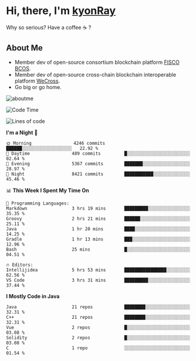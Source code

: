 # Hi, there, I'm [kyonRay](https://kyonRay.github.io)

Why so serious? Have a coffee ☕️ ?

## About Me

- Member dev of open-source consortium blockchain platform [FISCO BCOS](https://github.com/FISCO-BCOS).
- Member dev of open-source cross-chain blockchain interoperable platform [WeCross](https://github.com/WeBankBlockchain/WeCross).
- Go big or go home.

![aboutme](https://github-readme-stats.vercel.app/api?username=kyonRay&count_private=true&show_icons=true)

<!-- ![top-langs](https://github-readme-stats.vercel.app/api/top-langs/?username=kyonRay&layout=compact&hide=shell,html) -->

<!--START_SECTION:waka-->
![Code Time](http://img.shields.io/badge/Code%20Time-289%20hrs%2027%20mins-blue)

![Lines of code](https://img.shields.io/badge/From%20Hello%20World%20I%27ve%20Written-13.6%20million%20lines%20of%20code-blue)

**I'm a Night 🦉** 

```text
🌞 Morning                4246 commits        ██████░░░░░░░░░░░░░░░░░░░   22.92 % 
🌆 Daytime                489 commits         █░░░░░░░░░░░░░░░░░░░░░░░░   02.64 % 
🌃 Evening                5367 commits        ███████░░░░░░░░░░░░░░░░░░   28.97 % 
🌙 Night                  8421 commits        ███████████░░░░░░░░░░░░░░   45.46 % 
```


📊 **This Week I Spent My Time On** 

```text
💬 Programming Languages: 
Markdown                 3 hrs 19 mins       █████████░░░░░░░░░░░░░░░░   35.35 % 
Groovy                   2 hrs 21 mins       ██████░░░░░░░░░░░░░░░░░░░   25.11 % 
Java                     1 hr 20 mins        ████░░░░░░░░░░░░░░░░░░░░░   14.25 % 
Gradle                   1 hr 13 mins        ███░░░░░░░░░░░░░░░░░░░░░░   12.96 % 
Bash                     25 mins             █░░░░░░░░░░░░░░░░░░░░░░░░   04.51 % 

🔥 Editors: 
Intellijidea             5 hrs 53 mins       ████████████████░░░░░░░░░   62.56 % 
VS Code                  3 hrs 31 mins       █████████░░░░░░░░░░░░░░░░   37.44 % 
```

**I Mostly Code in Java** 

```text
Java                     21 repos            ████████░░░░░░░░░░░░░░░░░   32.31 % 
C++                      21 repos            ████████░░░░░░░░░░░░░░░░░   32.31 % 
Vue                      2 repos             █░░░░░░░░░░░░░░░░░░░░░░░░   03.08 % 
Solidity                 2 repos             █░░░░░░░░░░░░░░░░░░░░░░░░   03.08 % 
C                        1 repo              ░░░░░░░░░░░░░░░░░░░░░░░░░   01.54 % 
```




<!--END_SECTION:waka-->
